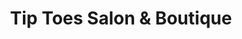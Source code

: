 ---
title: "Tip Toes Salon & Boutique"
url: /thomasville/tip-toes-salon-and-boutique/
shop: beauty
---